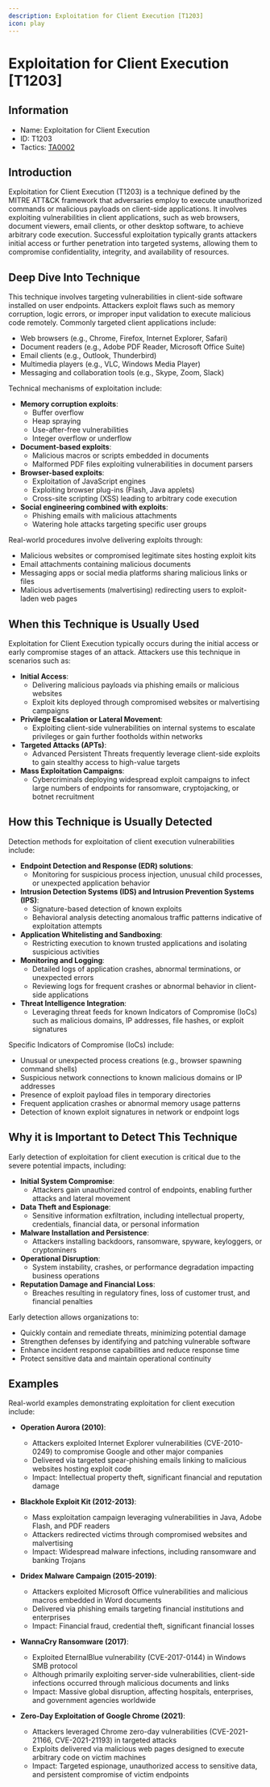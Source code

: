 ```yaml
---
description: Exploitation for Client Execution [T1203]
icon: play
---
```


# Exploitation for Client Execution [T1203]

## Information

- Name: Exploitation for Client Execution
- ID: T1203
- Tactics: [TA0002](../TA0002/TA0002.md)

## Introduction

Exploitation for Client Execution (T1203) is a technique defined by the MITRE ATT&CK framework that adversaries employ to execute unauthorized commands or malicious payloads on client-side applications. It involves exploiting vulnerabilities in client applications, such as web browsers, document viewers, email clients, or other desktop software, to achieve arbitrary code execution. Successful exploitation typically grants attackers initial access or further penetration into targeted systems, allowing them to compromise confidentiality, integrity, and availability of resources.

## Deep Dive Into Technique

This technique involves targeting vulnerabilities in client-side software installed on user endpoints. Attackers exploit flaws such as memory corruption, logic errors, or improper input validation to execute malicious code remotely. Commonly targeted client applications include:

- Web browsers (e.g., Chrome, Firefox, Internet Explorer, Safari)
- Document readers (e.g., Adobe PDF Reader, Microsoft Office Suite)
- Email clients (e.g., Outlook, Thunderbird)
- Multimedia players (e.g., VLC, Windows Media Player)
- Messaging and collaboration tools (e.g., Skype, Zoom, Slack)

Technical mechanisms of exploitation include:

- **Memory corruption exploits**:
  - Buffer overflow
  - Heap spraying
  - Use-after-free vulnerabilities
  - Integer overflow or underflow
- **Document-based exploits**:
  - Malicious macros or scripts embedded in documents
  - Malformed PDF files exploiting vulnerabilities in document parsers
- **Browser-based exploits**:
  - Exploitation of JavaScript engines
  - Exploiting browser plug-ins (Flash, Java applets)
  - Cross-site scripting (XSS) leading to arbitrary code execution
- **Social engineering combined with exploits**:
  - Phishing emails with malicious attachments
  - Watering hole attacks targeting specific user groups

Real-world procedures involve delivering exploits through:

- Malicious websites or compromised legitimate sites hosting exploit kits
- Email attachments containing malicious documents
- Messaging apps or social media platforms sharing malicious links or files
- Malicious advertisements (malvertising) redirecting users to exploit-laden web pages

## When this Technique is Usually Used

Exploitation for Client Execution typically occurs during the initial access or early compromise stages of an attack. Attackers use this technique in scenarios such as:

- **Initial Access**:
  - Delivering malicious payloads via phishing emails or malicious websites
  - Exploit kits deployed through compromised websites or malvertising campaigns
- **Privilege Escalation or Lateral Movement**:
  - Exploiting client-side vulnerabilities on internal systems to escalate privileges or gain further footholds within networks
- **Targeted Attacks (APTs)**:
  - Advanced Persistent Threats frequently leverage client-side exploits to gain stealthy access to high-value targets
- **Mass Exploitation Campaigns**:
  - Cybercriminals deploying widespread exploit campaigns to infect large numbers of endpoints for ransomware, cryptojacking, or botnet recruitment

## How this Technique is Usually Detected

Detection methods for exploitation of client execution vulnerabilities include:

- **Endpoint Detection and Response (EDR) solutions**:
  - Monitoring for suspicious process injection, unusual child processes, or unexpected application behavior
- **Intrusion Detection Systems (IDS) and Intrusion Prevention Systems (IPS)**:
  - Signature-based detection of known exploits
  - Behavioral analysis detecting anomalous traffic patterns indicative of exploitation attempts
- **Application Whitelisting and Sandboxing**:
  - Restricting execution to known trusted applications and isolating suspicious activities
- **Monitoring and Logging**:
  - Detailed logs of application crashes, abnormal terminations, or unexpected errors
  - Reviewing logs for frequent crashes or abnormal behavior in client-side applications
- **Threat Intelligence Integration**:
  - Leveraging threat feeds for known Indicators of Compromise (IoCs) such as malicious domains, IP addresses, file hashes, or exploit signatures

Specific Indicators of Compromise (IoCs) include:

- Unusual or unexpected process creations (e.g., browser spawning command shells)
- Suspicious network connections to known malicious domains or IP addresses
- Presence of exploit payload files in temporary directories
- Frequent application crashes or abnormal memory usage patterns
- Detection of known exploit signatures in network or endpoint logs

## Why it is Important to Detect This Technique

Early detection of exploitation for client execution is critical due to the severe potential impacts, including:

- **Initial System Compromise**:
  - Attackers gain unauthorized control of endpoints, enabling further attacks and lateral movement
- **Data Theft and Espionage**:
  - Sensitive information exfiltration, including intellectual property, credentials, financial data, or personal information
- **Malware Installation and Persistence**:
  - Attackers installing backdoors, ransomware, spyware, keyloggers, or cryptominers
- **Operational Disruption**:
  - System instability, crashes, or performance degradation impacting business operations
- **Reputation Damage and Financial Loss**:
  - Breaches resulting in regulatory fines, loss of customer trust, and financial penalties

Early detection allows organizations to:

- Quickly contain and remediate threats, minimizing potential damage
- Strengthen defenses by identifying and patching vulnerable software
- Enhance incident response capabilities and reduce response time
- Protect sensitive data and maintain operational continuity

## Examples

Real-world examples demonstrating exploitation for client execution include:

- **Operation Aurora (2010)**:

  - Attackers exploited Internet Explorer vulnerabilities (CVE-2010-0249) to compromise Google and other major companies
  - Delivered via targeted spear-phishing emails linking to malicious websites hosting exploit code
  - Impact: Intellectual property theft, significant financial and reputation damage

- **Blackhole Exploit Kit (2012-2013)**:

  - Mass exploitation campaign leveraging vulnerabilities in Java, Adobe Flash, and PDF readers
  - Attackers redirected victims through compromised websites and malvertising
  - Impact: Widespread malware infections, including ransomware and banking Trojans

- **Dridex Malware Campaign (2015-2019)**:

  - Attackers exploited Microsoft Office vulnerabilities and malicious macros embedded in Word documents
  - Delivered via phishing emails targeting financial institutions and enterprises
  - Impact: Financial fraud, credential theft, significant financial losses

- **WannaCry Ransomware (2017)**:

  - Exploited EternalBlue vulnerability (CVE-2017-0144) in Windows SMB protocol
  - Although primarily exploiting server-side vulnerabilities, client-side infections occurred through malicious documents and links
  - Impact: Massive global disruption, affecting hospitals, enterprises, and government agencies worldwide

- **Zero-Day Exploitation of Google Chrome (2021)**:
  - Attackers leveraged Chrome zero-day vulnerabilities (CVE-2021-21166, CVE-2021-21193) in targeted attacks
  - Exploits delivered via malicious web pages designed to execute arbitrary code on victim machines
  - Impact: Targeted espionage, unauthorized access to sensitive data, and persistent compromise of victim endpoints
